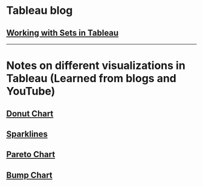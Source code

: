 # Tableau blog
## [Working with Sets in Tableau](/Tableau/working_with_sets.md)


***
# Notes on different visualizations in Tableau (Learned from blogs and YouTube)
## [Donut Chart](/Tableau/charts_in_tableau/1.Donut_chart.md)

## [Sparklines](/Tableau/charts_in_tableau/2.Sparklines.md)

## [Pareto Chart](/Tableau/charts_in_tableau/3.Pareto_chart.md)

## [Bump Chart](/Tableau/charts_in_tableau/4.Bump_chart.md)


